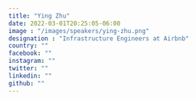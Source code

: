 ```yaml
---
title: "Ying Zhu"
date: 2022-03-01T20:25:05-06:00
image : "/images/speakers/ying-zhu.png"
designation : "Infrastructure Engineers at Airbnb"
country: ""
facebook: ""
instagram: ""
twitter: ""
linkedin: ""
github: ""
---
```

